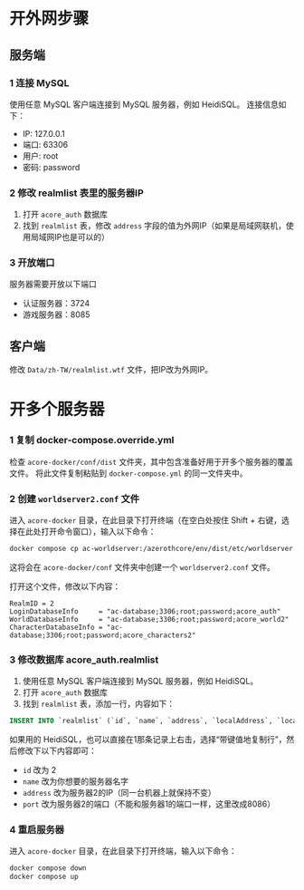 # 开外网步骤

## 服务端

### 1 连接 MySQL
使用任意 MySQL 客户端连接到 MySQL 服务器，例如 HeidiSQL。
连接信息如下：
* IP: 127.0.0.1
* 端口: 63306
* 用户: root
* 密码: password

### 2 修改 realmlist 表里的服务器IP
1. 打开 `acore_auth` 数据库
2. 找到 `realmlist` 表，修改 `address` 字段的值为外网IP（如果是局域网联机，使用局域网IP也是可以的）


### 3 开放端口
服务器需要开放以下端口
* 认证服务器：3724
* 游戏服务器：8085

## 客户端
修改 `Data/zh-TW/realmlist.wtf` 文件，把IP改为外网IP。

# 开多个服务器

### 1 复制 docker-compose.override.yml
检查 `acore-docker/conf/dist` 文件夹，其中包含准备好用于开多个服务器的覆盖文件。 将此文件复制粘贴到 `docker-compose.yml` 的同一文件夹中。

### 2 创建 `worldserver2.conf` 文件
进入 `acore-docker` 目录，在此目录下打开终端（在空白处按住 Shift + 右键，选择在此处打开命令窗口），输入以下命令：
```bash
docker compose cp ac-worldserver:/azerothcore/env/dist/etc/worldserver.conf conf/worldserver2.conf
```

这将会在 `acore-docker/conf` 文件夹中创建一个 `worldserver2.conf` 文件。

打开这个文件，修改以下内容：
```
RealmID = 2
LoginDatabaseInfo     = "ac-database;3306;root;password;acore_auth"
WorldDatabaseInfo     = "ac-database;3306;root;password;acore_world2"
CharacterDatabaseInfo = "ac-database;3306;root;password;acore_characters2"
```

### 3 修改数据库 acore_auth.realmlist
1. 使用任意 MySQL 客户端连接到 MySQL 服务器，例如 HeidiSQL。
2. 打开 `acore_auth` 数据库
3. 找到 `realmlist` 表，添加一行，内容如下：
```sql
INSERT INTO `realmlist` (`id`, `name`, `address`, `localAddress`, `localSubnetMask`, `port`, `icon`, `flag`, `timezone`, `allowedSecurityLevel`, `population`, `gamebuild`) VALUES (2, '曼多基尔', '192.168.0.106', '127.0.0.1', '255.255.255.0', 8086, 0, 0, 1, 0, 0, 12340);
```

如果用的 HeidiSQL，也可以直接在1那条记录上右击，选择“带键值地复制行”，然后修改下以下内容即可：
* `id` 改为 2
* `name` 改为你想要的服务器名字
* `address` 改为服务器2的IP（同一台机器上就保持不变）
* `port` 改为服务器2的端口（不能和服务器1的端口一样，这里改成8086）

### 4 重启服务器
进入 `acore-docker` 目录，在此目录下打开终端，输入以下命令：
```bash
docker compose down
docker compose up
```
